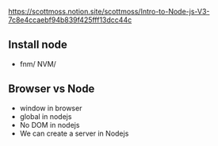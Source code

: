 https://scottmoss.notion.site/scottmoss/Intro-to-Node-js-V3-7c8e4ccaebf94b839f425fff13dcc44c

## Install node

- fnm/ NVM/

## Browser vs Node

- window in browser
- global in nodejs
- No DOM in nodejs
- We can create a server in Nodejs

